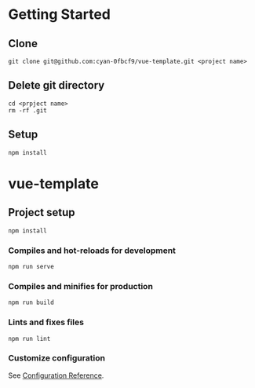 # Getting Started
## Clone
```
git clone git@github.com:cyan-0fbcf9/vue-template.git <project name>
```

## Delete git directory
```
cd <prpject name>
rm -rf .git
```

## Setup 
```
npm install
```

# vue-template

## Project setup
```
npm install
```

### Compiles and hot-reloads for development
```
npm run serve
```

### Compiles and minifies for production
```
npm run build
```

### Lints and fixes files
```
npm run lint
```

### Customize configuration
See [Configuration Reference](https://cli.vuejs.org/config/).
